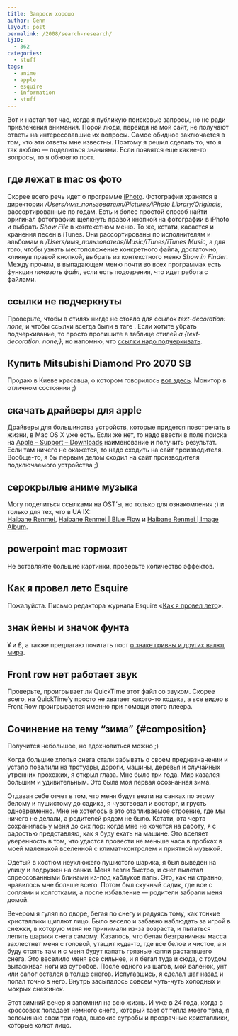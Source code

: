 ```yaml
---
title: Запроси хорошо
author: Genn
layout: post
permalink: /2008/search-research/
ljID:
  - 362
categories:
  - stuff
tags:
  - anime
  - apple
  - esquire
  - information
  - stuff
---
```

Вот и настал тот час, когда я публикую поисковые запросы, но не ради привлечения внимания. Порой люди, перейдя на мой сайт, не получают ответы на интересовавшие их вопросы. Самое обидное заключается в том, что эти ответы мне известны. Поэтому я решил сделать то, что я так люблю — поделиться знаниями. Если появятся еще какие-то вопросы, то я обновлю пост.

## где лежат в mac os фото

Скорее всего речь идет о программе [iPhoto][1]. Фотографии хранятся в директории */Users/имя_пользователя/Pictures/iPhoto Library/Originals*, рассортированные по годам. Есть и более простой способ найти оригинал фотографии: щелкнуть правой кнопкой на фотографии в iPhoto и выбрать *Show File* в контекстном меню. То же, кстати, касается и хранения песен в iTunes. Они рассортированы по исполнителям и альбомам в */Users/имя_пользователя/Music/iTunes/iTunes Music*, а для того, чтобы узнать местоположение конкретного файла, достаточно, кликнув правой кнопкой, выбрать из контекстного меню *Show in Finder*. Между прочим, в выпадающем меню почти во всех программах есть функция *показать файл*, если есть подозрения, что идет работа с файлами.

## ссылки не подчеркнуты

Проверьте, чтобы в стилях нигде не стояло для ссылок *text-decoration: none;* и чтобы ссылки всегда были в таге *<a></a>*. Если хотите убрать подчеркивание, то просто пропишите в таблице стилей *a {text-decoration: none;}*, но напомню, что [ссылки надо подчеркивать][2].

## Купить Mitsubishi Diamond Pro 2070 SB

Продаю в Киеве красавца, о котором говорилось [вот здесь][3]. Монитор в отличном состоянии ;)<!--more-->

## скачать драйверы для apple

Драйверы для большинства устройств, которые придется повстречать в жизни, в Mac OS X уже есть. Если же нет, то надо ввести в поле поиска на [Apple &#8211; Support &#8211; Downloads][4] наименование и получить результат. Если там ничего не окажется, то надо сходить на сайт производителя. Вообще-то, я бы первым делом сходил на сайт производителя подключаемого устройства ;)

## серокрылые аниме музыка

Могу поделиться ссылками на OST&#8217;ы, но только для ознакомления ;) и только для тех, что в UA IX:  
[Haibane Renmei][5], [Haibane Renmei | Blue Flow][6] и [Haibane Renmei | Image Album][7].

## powerpoint mac тормозит

Не вставляйте большие картинки, проверьте количество эффектов.

## Как я провел лето Esquire

Пожалуйста. Письмо редактора журнала Esquire «[Как я провел лето][8]».

## знак йены и значок фунта

¥ и £, а также предлагаю почитать пост [о знаке гривны и других валют мира][9].

## Front row нет работает звук

Проверьте, проигрывает ли QuickTime этот файл со звуком. Скорее всего, на QuickTime&#8217;у просто не хватает какого-то кодека, а все видео в Front Row проигрывается именно при помощи этого плеера.

## Сочинение на тему &#8220;зима&#8221; {#composition}

Получится небольшое, но вдохновиться можно ;)

Когда большие хлопья снега стали забывать о своем предназначении и устало повалили на тротуары, дороги, машины, деревья и случайных утренних прохожих, я открыл глаза. Мне было три года. Мир казался большим и удивительным. Это была моя первая осознанная зима.

Отдавая себе отчет в том, что меня будут везти на санках по этому белому и пушистому до садика, я чувствовал и восторг, и грусть одновременно. Мне не хотелось в это отапливаемое строение, где мы ничего не делали, а родителей рядом не было. Кстати, эта черта сохранилась у меня до сих пор: когда мне не хочется на работу, я с радостью представляю, как я буду ехать на машине. Это вселяет уверенность в том, что удастся провести не меньше часа в пробках в моей маленькой вселенной с климат-контролем и приятной музыкой.

Одетый в костюм неуклюжего пушистого шарика, я был выведен на улицу и водружен на санки. Меня везли быстро, и снег вылетал спрессованными блинами из-под каблуков папы. Это, как ни странно, нравилось мне больше всего. Потом был скучный садик, где все с соплями и колготками, а после избавление — родители забрали меня домой. 

Вечером я гулял во дворе, бегая по снегу и радуясь тому, как тонкие кристаллики щиплют лицо. Было весело и забавно наблюдать за игрой в снежки, в которую меня не принимали из-за возраста, и пытаться лепить шарики снега самому. Казалось, что белая безграничная масса захлестнет меня с головой, утащит куда-то, где все белое и чистое, а я буду стоять там и с меня будут капать грязные капли растаявшего снега. Это веселило меня все сильнее, и я бегал туда и сюда, с трудом вытаскивая ноги из сугробов. После одного из шагов, мой валенок, унт или сапог остался в толще снегов. Испугавшись, я сделал шаг назад и попал точно в него. Внутрь засыпалось совсем чуть-чуть холодных и мокрых снежинок.

Этот зимний вечер я запомнил на всю жизнь. И уже в 24 года, когда в кроссовок попадает немного снега, который тает от тепла моего тела, я вспоминаю свои три года, высокие сугробы и прозрачные кристаллики, которые колют лицо.

 [1]: http://www.apple.com/ilife/iphoto/
 [2]: http://mega.genn.org/2007/11/28/visible-links/
 [3]: http://mega.genn.org/2007/08/17/deja-vu/
 [4]: http://www.apple.com/support/downloads/
 [5]: http://animezis.com.ua/music/68
 [6]: http://animezis.com.ua/music/70
 [7]: http://animezis.com.ua/music/69
 [8]: http://esquire.ru/articles/03/letter/
 [9]: http://mega.genn.org/2007/09/03/uah/